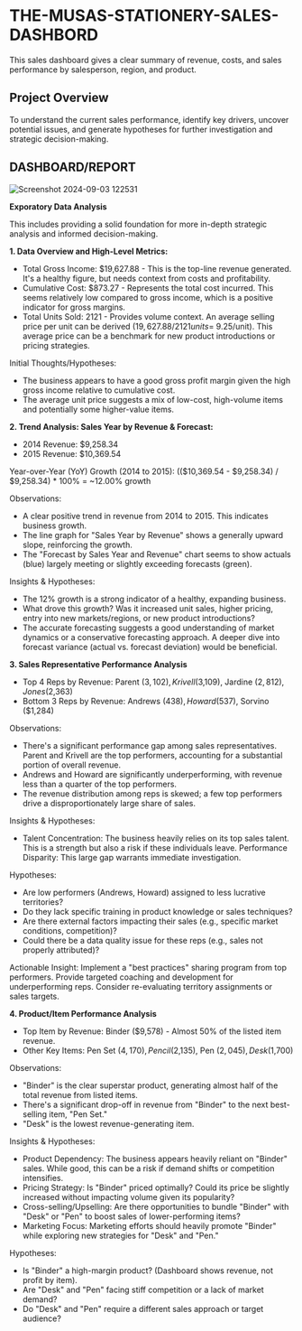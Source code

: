 # THE-MUSAS-STATIONERY-SALES-DASHBORD
This sales dashboard gives a clear summary of revenue, costs, and sales performance by salesperson, region, and product.

## Project Overview
To understand the current sales performance, identify key drivers, uncover potential issues, and generate hypotheses for further investigation and strategic decision-making.

**DASHBOARD/REPORT**
----
![Screenshot 2024-09-03 122531](https://github.com/user-attachments/assets/f86d8eb5-09cb-4f2d-97c0-ac8a45c3e66e)

**Exporatory Data Analysis**

This includes providing a solid foundation for more in-depth strategic analysis and informed decision-making.

**1. Data Overview and High-Level Metrics:**
   
   - Total Gross Income: $19,627.88 - This is the top-line revenue generated. It's a healthy figure, but needs context from costs and profitability.
   - Cumulative Cost: $873.27 - Represents the total cost incurred. This seems relatively low compared to gross income, which is a positive indicator for gross margins.
   - Total Units Sold: 2121 - Provides volume context. An average selling price per unit can be derived ($19,627.88 / 2121 units = ~$9.25/unit). This average price can be a benchmark for new product introductions or pricing strategies.

Initial Thoughts/Hypotheses:

- The business appears to have a good gross profit margin given the high gross income relative to cumulative cost.
- The average unit price suggests a mix of low-cost, high-volume items and potentially some higher-value items.

**2. Trend Analysis: Sales Year by Revenue & Forecast:**

   - 2014 Revenue: $9,258.34
   - 2015 Revenue: $10,369.54
     
Year-over-Year (YoY) Growth (2014 to 2015): (($10,369.54 - $9,258.34) / $9,258.34) * 100% = ~12.00% growth

Observations:

- A clear positive trend in revenue from 2014 to 2015. This indicates business growth.
- The line graph for "Sales Year by Revenue" shows a generally upward slope, reinforcing the growth.
- The "Forecast by Sales Year and Revenue" chart seems to show actuals (blue) largely meeting or slightly exceeding forecasts (green).
  
Insights & Hypotheses:

- The 12% growth is a strong indicator of a healthy, expanding business.
- What drove this growth? Was it increased unit sales, higher pricing, entry into new markets/regions, or new product introductions?
- The accurate forecasting suggests a good understanding of market dynamics or a conservative forecasting approach. A deeper dive into forecast variance (actual vs. forecast deviation) would be beneficial.

**3. Sales Representative Performance Analysis**

- Top 4 Reps by Revenue: Parent ($3,102), Krivell ($3,109), Jardine ($2,812), Jones ($2,363)
- Bottom 3 Reps by Revenue: Andrews ($438), Howard ($537), Sorvino ($1,284)
  
Observations:

- There's a significant performance gap among sales representatives. Parent and Krivell are the top performers, accounting for a substantial portion of overall revenue.
- Andrews and Howard are significantly underperforming, with revenue less than a quarter of the top performers.
- The revenue distribution among reps is skewed; a few top performers drive a disproportionately large share of sales.
  
Insights & Hypotheses:

- Talent Concentration: The business heavily relies on its top sales talent. This is a strength but also a risk if these individuals leave.
Performance Disparity: This large gap warrants immediate investigation.

Hypotheses:
- Are low performers (Andrews, Howard) assigned to less lucrative territories?
- Do they lack specific training in product knowledge or sales techniques?
- Are there external factors impacting their sales (e.g., specific market conditions, competition)?
- Could there be a data quality issue for these reps (e.g., sales not properly attributed)?

Actionable Insight: Implement a "best practices" sharing program from top performers. Provide targeted coaching and development for underperforming reps. Consider re-evaluating territory assignments or sales targets.

**4. Product/Item Performance Analysis**

- Top Item by Revenue: Binder ($9,578) - Almost 50% of the listed item revenue.
- Other Key Items: Pen Set ($4,170), Pencil ($2,135), Pen ($2,045), Desk ($1,700)
  
Observations:

- "Binder" is the clear superstar product, generating almost half of the total revenue from listed items.
- There's a significant drop-off in revenue from "Binder" to the next best-selling item, "Pen Set."
- "Desk" is the lowest revenue-generating item.
  
Insights & Hypotheses:

- Product Dependency: The business appears heavily reliant on "Binder" sales. While good, this can be a risk if demand shifts or competition intensifies.
- Pricing Strategy: Is "Binder" priced optimally? Could its price be slightly increased without impacting volume given its popularity?
- Cross-selling/Upselling: Are there opportunities to bundle "Binder" with "Desk" or "Pen" to boost sales of lower-performing items?
- Marketing Focus: Marketing efforts should heavily promote "Binder" while exploring new strategies for "Desk" and "Pen."
  
Hypotheses:

- Is "Binder" a high-margin product? (Dashboard shows revenue, not profit by item).
- Are "Desk" and "Pen" facing stiff competition or a lack of market demand?
- Do "Desk" and "Pen" require a different sales approach or target audience?


